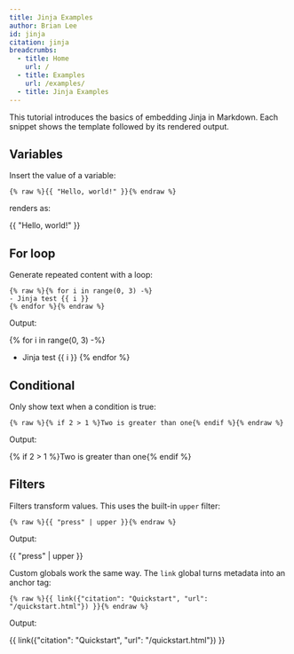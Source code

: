 ```yaml
---
title: Jinja Examples
author: Brian Lee
id: jinja
citation: jinja
breadcrumbs:
  - title: Home
    url: /
  - title: Examples
    url: /examples/
  - title: Jinja Examples
---
```


This tutorial introduces the basics of embedding Jinja in Markdown. Each
snippet shows the template followed by its rendered output.

## Variables

Insert the value of a variable:

```jinja
{% raw %}{{ "Hello, world!" }}{% endraw %}
```

renders as:

{{ "Hello, world!" }}

## For loop

Generate repeated content with a loop:

```jinja
{% raw %}{% for i in range(0, 3) -%}
- Jinja test {{ i }}
{% endfor %}{% endraw %}
```

Output:

{% for i in range(0, 3) -%}
- Jinja test {{ i }}
{% endfor %}

## Conditional

Only show text when a condition is true:

```jinja
{% raw %}{% if 2 > 1 %}Two is greater than one{% endif %}{% endraw %}
```

Output:

{% if 2 > 1 %}Two is greater than one{% endif %}

## Filters

Filters transform values. This uses the built-in `upper` filter:

```jinja
{% raw %}{{ "press" | upper }}{% endraw %}
```

Output:

{{ "press" | upper }}

Custom globals work the same way. The `link` global turns metadata into an anchor tag:

```jinja
{% raw %}{{ link({"citation": "Quickstart", "url": "/quickstart.html"}) }}{% endraw %}
```

Output:

{{ link({"citation": "Quickstart", "url": "/quickstart.html"}) }}
